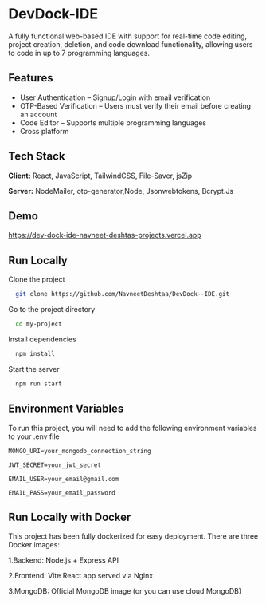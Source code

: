 
# DevDock-IDE

A fully functional web-based IDE with support for real-time code editing, project creation, deletion, and code
download functionality, allowing users to code in up to 7 programming languages.


## Features

- User Authentication – Signup/Login with email verification
- OTP-Based Verification – Users must verify their email before creating an account
- Code Editor – Supports multiple programming languages
- Cross platform


## Tech Stack

**Client:** React, JavaScript, TailwindCSS, File-Saver, jsZip

**Server:** NodeMailer, otp-generator,Node, Jsonwebtokens, Bcrypt.Js


## Demo

https://dev-dock-ide-navneet-deshtas-projects.vercel.app
    
## Run Locally

Clone the project

```bash
  git clone https://github.com/NavneetDeshtaa/DevDock--IDE.git
```

Go to the project directory

```bash
  cd my-project
```

Install dependencies

```bash
  npm install
```

Start the server

```bash
  npm run start
```


## Environment Variables

To run this project, you will need to add the following environment variables to your .env file

`MONGO_URI=your_mongodb_connection_string`

`JWT_SECRET=your_jwt_secret`

`EMAIL_USER=your_email@gmail.com`

`EMAIL_PASS=your_email_password`


## Run Locally with Docker

This project has been fully dockerized for easy deployment. There are three Docker images:

1.Backend: Node.js + Express API

2.Frontend: Vite React app served via Nginx

3.MongoDB: Official MongoDB image (or you can use cloud MongoDB)
